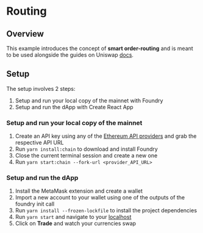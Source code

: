 # Routing

## Overview

This example introduces the concept of **smart order-routing** and is meant to be used alongside the guides on Uniswap [docs](https://docs.uniswap.org/).
## Setup
The setup involves 2 steps:
1. Setup and run your local copy of the mainnet with Foundry
2. Setup and run the dApp with Create React App

### Setup and run your local copy of the mainnet

1. Create an API key using any of the [Ethereum API providers](https://docs.ethers.io/v5/api/providers/) and grab the respective API URL
2. Run `yarn install:chain` to download and install Foundry
3. Close the current terminal session and create a new one
4. Run `yarn start:chain --fork-url <provider_API_URL>`

### Setup and run the dApp
1. Install the MetaMask extension and create a wallet
2. Import a new account to your wallet using one of the outputs of the foundry init call
3. Run `yarn install --frozen-lockfile` to install the project dependencies
4. Run `yarn start` and navigate to your [localhost](http://localhost:3000/)
5. Click on **Trade** and watch your currencies swap